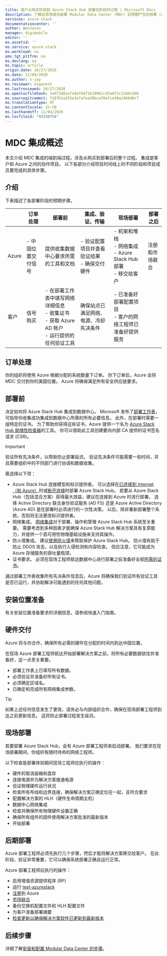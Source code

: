 ```yaml
---
title: 客户从购买阶段到 Azure Stack Hub 部署后阶段的过程 | Microsoft Docs
description: 了解在现场成功部署 Modular Data Center (MDC) 后预期产生的效果（从规划到部署后）。
services: azure-stack
documentationcenter: ''
author: WenJason
manager: digimobile
editor: ''
ms.assetid: ''
ms.service: azure-stack
ms.workload: na
pms.tgt_pltfrm: na
ms.devlang: na
ms.topic: article
origin.date: 10/27/2020
ms.date: 11/09/2020
ms.author: v-jay
ms.reviewer: asganesh
ms.lastreviewed: 10/27/2020
ms.openlocfilehash: 1e6f3d01ef44ef04f2639961cd5a9f2c12401d98
ms.sourcegitcommit: f187b1a355e2efafea30bca70afce49a2460d0c7
ms.translationtype: HT
ms.contentlocale: zh-CN
ms.lasthandoff: 11/04/2020
ms.locfileid: "93330754"
---
```

# <a name="mdc-integration-overview"></a>MDC 集成概述

本文介绍 MDC 集成的端到端过程，涉及从购买到部署后的整个过程。 集成是客户和 Azure 之间的协作项目。 以下各部分介绍项目时间线上的不同阶段和项目成员要完成的具体步骤。

## <a name="introduction"></a>介绍

下表描述了各部署阶段的预期步骤。

|   |订单处理  |部署前 |集成、验证、传输 |现场部署  |部署之后 |
|---|---------------|---------------|-----------------------------------|--------------------|----------------|
|Azure  |- 中国位置交付信号 |提供收集数据中心要求所需的工具和文档  |- 验证配置项目并查看验证结果<br>- 确保交付硬件  |- 机架和堆栈<br>- 网络集成<br>- Azure Stack Hub 部署<br>- 移交给客户    |注册和市场联合|
|客户   |信号购买   |- 在部署工作表中填写网络详细信息<br>- 收集证书<br>- 获取 Azure AD 帐户<br>- 运行提供的任何验证工具    |确保站点已满足网络、电源、冷却先决条件    |- 已准备好部署配置项目<br>- 客户的网络工程师已准备好提供服务   |     |


## <a name="order-process"></a>订单处理

你的组织将使用 Azure 根据分配的系统数量下订单。 你下订单后，Azure 会将 MDC 交付到你的美国位置。 Azure 将确保满足所有安全供应链要求。 


## <a name="pre-deployment"></a>部署前

决定如何将 Azure Stack Hub 集成到数据中心。 Microsoft 发布了[部署工作表](../operator/azure-stack-deployment-worksheet.md)，可指导你收集成功集成到数据中心所需的所有必要信息。 此外，在部署时需要一组特定的证书。 为了帮助你获得这些证书，Azure 提供一个名为 [Azure Stack Hub 就绪性检查器](../operator/azure-stack-validation-report.md)的工具。 你可以借助此工具创建要向内部 CA 提供的证书签名请求 (CSR)。 

>[!Important]
>验证所有先决条件，以帮助防止部署延迟。 验证先决条件可能需要一些时间，并且需要组织中的不同部门进行协调和数据收集。

需选择以下项：

- Azure Stack Hub 连接模型和标识提供者。 可以选择在[已连接到 Internet（和 Azure）](../operator/azure-stack-connected-deployment.md)时或[断开连接](../operator/azure-stack-disconnected-deployment.md)时部署 Azure Stack Hub。 若要从 Azure Stack Hub（包括混合方案）获得最大效益，建议在连接到 Azure 时进行部署。 选择 Active Directory 联合身份验证服务 (AD FS) 还是 Azure Active Directory (Azure AD) 是在部署时必须进行的一次性决策。 以后，除非重新部署整个系统，否则将无法更改标识提供者。
- 网络集成。 [网络集成](../operator/azure-stack-network.md)对于部署、操作和管理 Azure Stack Hub 系统至关重要。 需要考虑到多种因素才能确保 Azure Stack Hub 解决方案具有复原能力，并提供一个高可用性物理基础设施来支持其操作。
- 防火墙集成。 建议[使用防火墙](../operator/azure-stack-firewall.md)来帮助保护 Azure Stack Hub。 防火墙有助于防止 DDOS 攻击，以及执行入侵检测和内容检查。 但应注意，它可能成为 Azure 存储服务的吞吐量瓶颈。
- 证书要求。 必须在现场工程师抵达数据中心进行部署之前准备好全部[所需的证书](../operator/azure-stack-pki-certs.md)。

通过部署工作表收集所有先决条件信息后，Azure 将确保我们验证所有验证工具是否已运行，并协助解决可能遇到的任何其他问题。 

## <a name="site-preparation"></a>安装位置准备

有关安装位置准备要求的详细信息，请参阅快速入门指南。

## <a name="hardware-delivery"></a>硬件交付

Azure 将与你合作，确保所有必需的硬件在分配的时间内到达中国位置。  

在现场 Azure 部署工程师抵达开始部署解决方案之前，将所有必要数据锁住并准备好，这一点至关重要。

- 部署工作表上已填写所有数据。 
- 必须验证并准备好所有证书。
- 必须确定区域名。
- 已确定和完成所有网络集成参数。

>[!Tip]
>如果上述任何信息发生了更改，请务必与内部组织合作，确保在现场部署工程师到达之前更新信息。 这将防止部署过程发生延迟。

## <a name="onsite-deployment"></a>现场部署

若要部署 Azure Stack Hub，会有 Azure 部署工程师来启动部署。 我们要求在现场部署期间，你组织有随时待命的网络工程师。

以下检查是部署体验期间现场工程师应执行的操作：

- 硬件的取消装箱和盘存
- 连接电源并为解决方案接通电源
- 验证物理硬件运行状况
- 检查所有布线和边界连接，确保解决方案正确定位在一起，且符合要求
- 配置解决方案的 HLH（硬件生命周期主机）
- 数据中心网络集成
- 检查并确保所有物理硬件设置正确
- 确保所有组件的固件使用解决方案批准的最新版本
- 开始部署

## <a name="post-deployment"></a>后期部署

Azure 部署工程师必须先执行几个步骤，然后才能将解决方案移交给客户。 在此阶段，验证非常重要，它可以确保系统部署正确且运行正常。

Azure 部署工程师应执行的操作：

- 启用增值资源提供程序 (RP)
- 运行 [test-azurestack](../operator/azure-stack-diagnostic-test.md)
- [注册](../operator/azure-stack-registration-role.md)到 Azure
- [市场联合](../operator/azure-stack-marketplace.md)
- 备份交换机配置文件和 HLH 配置文件
- 为客户准备部署摘要
- [检查更新以确保解决方案软件已更新到最新版本](../operator/azure-stack-updates.md)

## <a name="next-steps"></a>后续步骤

详细了解[安装和配置 Modular Data Center 的步骤](deployment-overview.md)。

